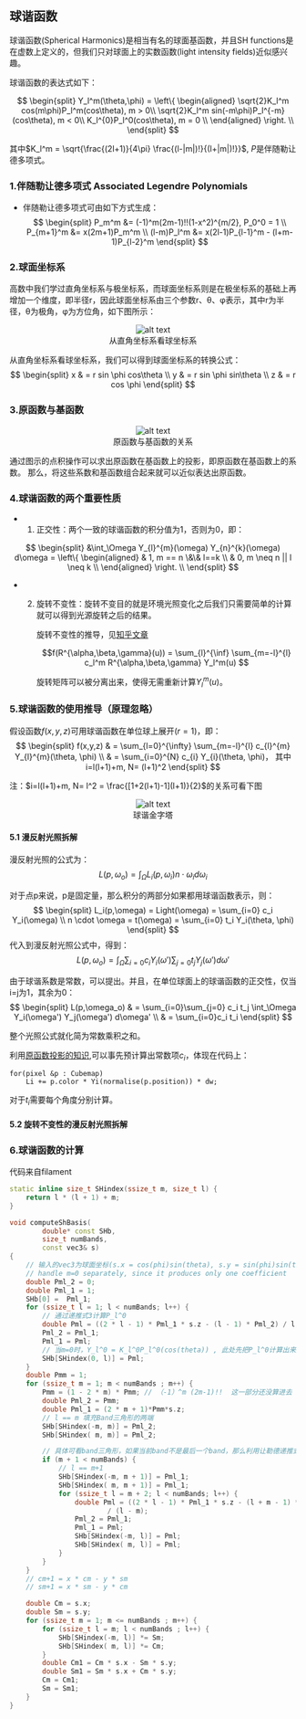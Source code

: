 ## 球谐函数
球谐函数(Spherical Harmonics)是相当有名的球面基函数，并且SH functions是在虚数上定义的，但我们只对球面上的实数函数(light intensity fields)近似感兴趣。

球谐函数的表达式如下：


$$
\begin{split}
   Y_l^m(\theta,\phi) = \left\{ 
     \begin{aligned}
      \sqrt{2}K_l^m cos(m\phi)P_l^m(cos\theta), m > 0\\
      \sqrt{2}K_l^m sin(-m\phi)P_l^{-m}(cos\theta), m < 0\\
      K_l^{0}P_l^0(cos\theta), m = 0 \\
    \end{aligned}
    \right. \\
\end{split}
$$

其中$K_l^m = \sqrt{\frac{(2l+1)}{4\pi} \frac{(l-|m|)!}{(l+|m|)!}}$, $P$是伴随勒让德多项式。

### 1.伴随勒让德多项式 Associated Legendre Polynomials

- 伴随勒让德多项式可由如下方式生成：
    $$ 
    \begin{split}
    P_m^m &= (-1)^m(2m-1)!!(1-x^2)^{m/2}, P_0^0 = 1 \\
     P_{m+1}^m &= x(2m+1)P_m^m \\
     (l-m)P_l^m &= x(2l-1)P_{l-1}^m - (l+m-1)P_{l-2}^m 
     \end{split}
     $$



### 2.球面坐标系
高数中我们学过直角坐标系与极坐标系，而球面坐标系则是在极坐标系的基础上再增加一个维度，即半径r，因此球面坐标系由三个参数r、θ、φ表示，其中r为半径，θ为极角，φ为方位角，如下图所示：

<div style="text-align: center;">
  <img src="image-axis.png" alt="alt text" />
  <figcaption>从直角坐标系看球坐标系</figcaption>
</div>

从直角坐标系看球坐标系，我们可以得到球面坐标系的转换公式：
$$
\begin{split}
x & = r sin \phi cos\theta \\
y & = r sin \phi sin\theta \\ 
z & = r cos \phi
\end{split}
$$


### 3.原函数与基函数
<div style="text-align: center;">
  <img src="image-originandbasis.png" alt="alt text" />
  <figcaption>原函数与基函数的关系</figcaption>
</div>

通过图示的点积操作可以求出原函数在基函数上的投影，即原函数在基函数上的系数。
那么，将这些系数和基函数组合起来就可以近似表达出原函数。


### 4.球谐函数的两个重要性质

- 1. 正交性：两个一致的球谐函数的积分值为1，否则为0，即：
  
$$  
\begin{split}
   &\int_\Omega Y_{l}^{m}(\omega) Y_{n}^{k}(\omega) d\omega = \left\{ 
     \begin{aligned}
     & 1, m == n \&\& l==k \\
     & 0, m \neq n || l \neq k \\
    \end{aligned}
    \right. \\
\end{split}
$$

- 2. 旋转不变性：旋转不变目的就是环境光照变化之后我们只需要简单的计算就可以得到光源旋转之后的结果。
  
        旋转不变性的推导，见[知乎文章](https://zhuanlan.zhihu.com/p/363600898)

        $$f(R^{\alpha,\beta,\gamma}(u)) = \sum_{l}^{\inf} \sum_{m=-l}^{l} c_l^m R^{\alpha,\beta,\gamma} Y_l^m(u) $$

        旋转矩阵可以被分离出来，使得无需重新计算$Y_l^m(u)$。

### 5.球谐函数的使用推导（原理忽略）

假设函数$f(x,y,z)$可用球谐函数在单位球上展开($r=1$)，即：
$$
\begin{split}
f(x,y,z) & = \sum_{l=0}^{\infty} \sum_{m=-l}^{l} c_{l}^{m} Y_{l}^{m}(\theta, \phi) \\
& = \sum_{i=0}^{N} c_{i} Y_{i}(\theta, \phi)， 其中i=l(l+1)+m, N= (l+1)^2
\end{split}
$$

注：$i=l(l+1)+m, N= l^2 = \frac{[1+2(l+1)-1](l+1)}{2}$的关系可看下图
<div style="text-align: center;">
  <img src="image-order.png" alt="alt text" />
  <figcaption>球谐金字塔</figcaption>
</div>


#### 5.1 漫反射光照拆解

漫反射光照的公式为：
$$
L(p,\omega_o) = \int_\Omega L_i(p,\omega_i) n \cdot \omega_i d\omega_i
$$

对于点p来说，p是固定量，那么积分的两部分如果都用球谐函数表示，则：
$$
\begin{split}
L_i(p,\omega) = Light(\omega) = \sum_{i=0} c_i Y_i(\omega) \\
n \cdot \omega = t(\omega) = \sum_{i=0} t_i Y_i(\theta, \phi)
\end{split}
$$
代入到漫反射光照公式中，得到：
$$
L(p,\omega_o) = \int_\Omega \sum_{i=0} c_i Y_i(\omega') \sum_{j=0} t_j Y_j(\omega') d\omega'
$$

由于球谐系数是常数，可以提出。并且，在单位球面上的球谐函数的正交性，仅当i=j为1，其余为0：
$$
\begin{split}
L(p,\omega_o) & = \sum_{i=0}\sum_{j=0} c_i t_j  \int_\Omega Y_i(\omega') Y_j(\omega') d\omega' \\
 & = \sum_{i=0}c_i t_i
\end{split}
$$

整个光照公式就化简为常数乘积之和。


利用[原函数投影的知识](#2原函数与基函数),可以事先预计算出常数项$c_i$，体现在代码上：
```
for(pixel &p : Cubemap)
    Li += p.color * Yi(normalise(p.position)) * dw;
```

对于$t_i$需要每个角度分别计算。

#### 5.2 旋转不变性的漫反射光照拆解


### 6.球谐函数的计算
代码来自filament
```cpp
static inline size_t SHindex(ssize_t m, size_t l) {
    return l * (l + 1) + m;
}

void computeShBasis(
        double* const SHb,
        size_t numBands,
        const vec3& s)
{
    // 输入的vec3为球面坐标(s.x = cos(phi)sin(theta), s.y = sin(phi)sin(theta), s.z = cos(theta))
    // handle m=0 separately, since it produces only one coefficient
    double Pml_2 = 0;
    double Pml_1 = 1;
    SHb[0] =  Pml_1;
    for (ssize_t l = 1; l < numBands; l++) {
        // 通过递推式3计算P_l^0
        double Pml = ((2 * l - 1) * Pml_1 * s.z - (l - 1) * Pml_2) / l;
        Pml_2 = Pml_1;
        Pml_1 = Pml;
        // 当m=0时，Y_l^0 = K_l^0P_l^0(cos(theta)) , 此处先把P_l^0计算出来并保存
        SHb[SHindex(0, l)] = Pml;
    }
    double Pmm = 1;
    for (ssize_t m = 1; m < numBands ; m++) {
        Pmm = (1 - 2 * m) * Pmm; // （-1）^m (2m-1)!!  这一部分还没算进去（1-x^2）^{m/2}?
        double Pml_2 = Pmm;
        double Pml_1 = (2 * m + 1)*Pmm*s.z; 
        // l == m 填充Band三角形的两端
        SHb[SHindex(-m, m)] = Pml_2;
        SHb[SHindex( m, m)] = Pml_2;

        // 具体可看band三角形，如果当前band不是最后一个band，那么利用让勒德递推式计算l+1，l+2，...的P_l^m
        if (m + 1 < numBands) {
            // l == m+1
            SHb[SHindex(-m, m + 1)] = Pml_1;
            SHb[SHindex( m, m + 1)] = Pml_1;
            for (ssize_t l = m + 2; l < numBands; l++) {
                double Pml = ((2 * l - 1) * Pml_1 * s.z - (l + m - 1) * Pml_2)
                        / (l - m);
                Pml_2 = Pml_1;
                Pml_1 = Pml;
                SHb[SHindex(-m, l)] = Pml;
                SHb[SHindex( m, l)] = Pml;
            }
        }
    }
    // cm+1 = x * cm - y * sm
    // sm+1 = x * sm - y * cm

    double Cm = s.x;
    double Sm = s.y;
    for (ssize_t m = 1; m <= numBands ; m++) {
        for (ssize_t l = m; l < numBands ; l++) {
            SHb[SHindex(-m, l)] *= Sm;
            SHb[SHindex( m, l)] *= Cm;
        }
        double Cm1 = Cm * s.x - Sm * s.y;
        double Sm1 = Sm * s.x + Cm * s.y;
        Cm = Cm1;
        Sm = Sm1;
    }
}
```